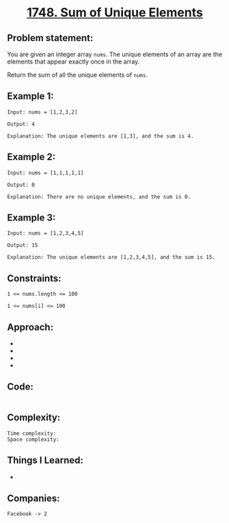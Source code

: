 <h1 align="center"><a href="https://leetcode.com/problems/sum-of-unique-elements/description/" target="_blank">1748. Sum of Unique Elements</a></h1>

## Problem statement:
You are given an integer array `nums`. The unique elements of an array are the elements that appear exactly once in the array.

Return the sum of all the unique elements of `nums`.


## Example 1:

```
Input: nums = [1,2,3,2]

Output: 4

Explanation: The unique elements are [1,3], and the sum is 4.
```

## Example 2:

```
Input: nums = [1,1,1,1,1]

Output: 0

Explanation: There are no unique elements, and the sum is 0.
```


## Example 3:

```
Input: nums = [1,2,3,4,5]

Output: 15

Explanation: The unique elements are [1,2,3,4,5], and the sum is 15.
```


## Constraints:

```
1 <= nums.length <= 100

1 <= nums[i] <= 100
```


 

## Approach:

- 
  
- 
  
-
  
- 



## Code: 

```java

```

## Complexity:

```
Time complexity:  
Space complexity:
```






## Things I Learned:

- 
  


## Companies:

```
Facebook -> 2
```





